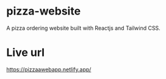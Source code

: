 # pizza-website
A pizza ordering website built with Reactjs and Tailwind CSS.

# Live url
https://pizzaawebapp.netlify.app/
